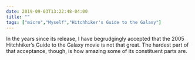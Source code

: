 ```yaml
---
date: 2019-09-03T13:22:48-04:00
title: ""
tags: ["micro","Myself","Hitchhiker's Guide to the Galaxy"]
---
```

In the years since its release, I have begrudgingly accepted that the 2005 Hitchhiker’s Guide to the Galaxy movie is not that great. The hardest part of that acceptance, though, is how amazing some of its constituent parts are.
